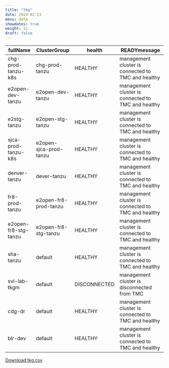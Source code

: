 ```yaml
---
title: "tkg"
date: 2024-02-23
menu: data
showdates: true
weight: 11
draft: false
---
```

<!--more-->
| fullName             | ClusterGroup           | health       | READYmessage                                       |
| -------------------- | ---------------------- | ------------ | -------------------------------------------------- |
| chg-prod-tanzu-k8s   | chg-prod-tanzu         | HEALTHY      | management cluster is connected to TMC and healthy |
| e2open-dev-tanzu     | e2open-dev-tanzu       | HEALTHY      | management cluster is connected to TMC and healthy |
| e2stg-tanzu          | e2open-stg-tanzu       | HEALTHY      | management cluster is connected to TMC and healthy |
| sjca-prod-tanzu-k8s  | e2open-sjca-prod-tanzu | HEALTHY      | management cluster is connected to TMC and healthy |
| denver-tanzu         | dever-tanzu            | HEALTHY      | management cluster is connected to TMC and healthy |
| fr8-prod-tanzu       | e2open-fr8-prod-tanzu  | HEALTHY      | management cluster is connected to TMC and healthy |
| e2open-fr8-stg-tanzu | e2open-fr8-stg-tanzu   | HEALTHY      | management cluster is connected to TMC and healthy |
| sha-tanzu            | default                | HEALTHY      | management cluster is connected to TMC and healthy |
| svl-lab-tkgm         | default                | DISCONNECTED | management cluster is disconnected from TMC        |
| cdg-dr               | default                | HEALTHY      | management cluster is connected to TMC and healthy |
| blr-dev              | default                | HEALTHY      | management cluster is connected to TMC and healthy |
[Download tkg.csv](/csv/tkg.csv)
